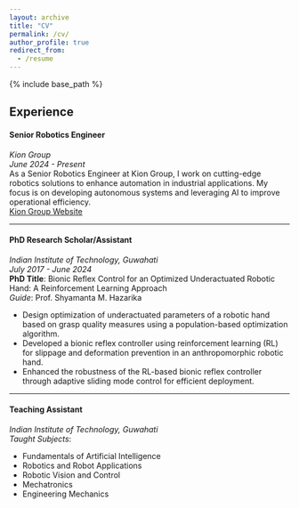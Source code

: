 ```yaml
---
layout: archive
title: "CV"
permalink: /cv/
author_profile: true
redirect_from:
  - /resume
---
```


{% include base_path %}

## Experience

#### **Senior Robotics Engineer**  
*Kion Group*  
*June 2024 - Present*  
As a Senior Robotics Engineer at Kion Group, I work on cutting-edge robotics solutions to enhance automation in industrial applications. My focus is on developing autonomous systems and leveraging AI to improve operational efficiency.  
[Kion Group Website](https://www.kiongroup.com/en/)

---

#### **PhD Research Scholar/Assistant**  
*Indian Institute of Technology, Guwahati*  
*July 2017 - June 2024*  
**PhD Title**: Bionic Reflex Control for an Optimized Underactuated Robotic Hand: A Reinforcement Learning Approach  
*Guide*: Prof. Shyamanta M. Hazarika  
- Design optimization of underactuated parameters of a robotic hand based on grasp quality measures using a population-based optimization algorithm.  
- Developed a bionic reflex controller using reinforcement learning (RL) for slippage and deformation prevention in an anthropomorphic robotic hand.  
- Enhanced the robustness of the RL-based bionic reflex controller through adaptive sliding mode control for efficient deployment.

---

#### **Teaching Assistant**  
*Indian Institute of Technology, Guwahati*  
*Taught Subjects*:  
- Fundamentals of Artificial Intelligence  
- Robotics and Robot Applications  
- Robotic Vision and Control  
- Mechatronics  
- Engineering Mechanics

